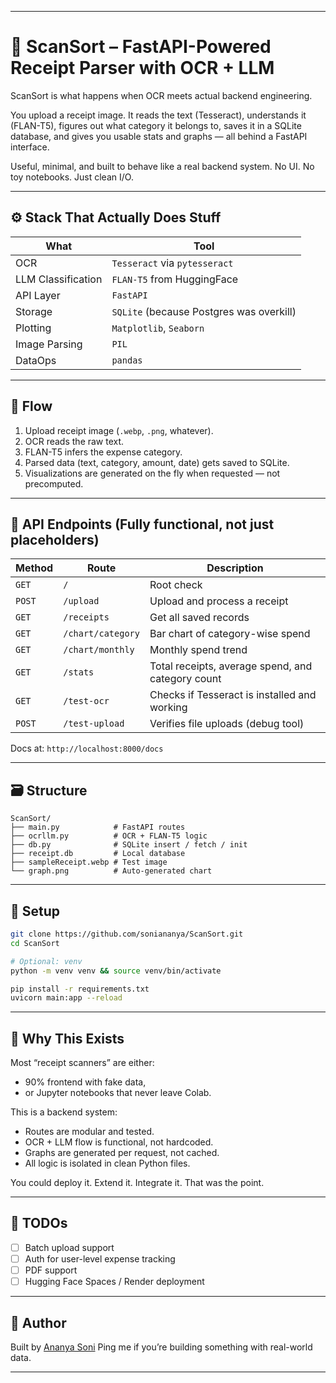 
---

# 🧾 ScanSort – FastAPI-Powered Receipt Parser with OCR + LLM

ScanSort is what happens when OCR meets actual backend engineering.

You upload a receipt image. It reads the text (Tesseract), understands it (FLAN-T5), figures out what category it belongs to, saves it in a SQLite database, and gives you usable stats and graphs — all behind a FastAPI interface.

Useful, minimal, and built to behave like a real backend system. No UI. No toy notebooks. Just clean I/O.

---

## ⚙️ Stack That Actually Does Stuff

| What               | Tool                                     |
| ------------------ | ---------------------------------------- |
| OCR                | `Tesseract` via `pytesseract`            |
| LLM Classification | `FLAN-T5` from HuggingFace               |
| API Layer          | `FastAPI`                                |
| Storage            | `SQLite` (because Postgres was overkill) |
| Plotting           | `Matplotlib`, `Seaborn`                  |
| Image Parsing      | `PIL`                                    |
| DataOps            | `pandas`                                 |

---

## 🧠 Flow

1. Upload receipt image (`.webp`, `.png`, whatever).
2. OCR reads the raw text.
3. FLAN-T5 infers the expense category.
4. Parsed data (text, category, amount, date) gets saved to SQLite.
5. Visualizations are generated on the fly when requested — not precomputed.

---

## 🚀 API Endpoints (Fully functional, not just placeholders)

| Method | Route             | Description                                       |
| ------ | ----------------- | ------------------------------------------------- |
| `GET`  | `/`               | Root check                                        |
| `POST` | `/upload`         | Upload and process a receipt                      |
| `GET`  | `/receipts`       | Get all saved records                             |
| `GET`  | `/chart/category` | Bar chart of category-wise spend                  |
| `GET`  | `/chart/monthly`  | Monthly spend trend                               |
| `GET`  | `/stats`          | Total receipts, average spend, and category count |
| `GET`  | `/test-ocr`       | Checks if Tesseract is installed and working      |
| `POST` | `/test-upload`    | Verifies file uploads (debug tool)                |

Docs at: `http://localhost:8000/docs`

---

## 🗃️ Structure

```
ScanSort/
├── main.py            # FastAPI routes
├── ocrllm.py          # OCR + FLAN-T5 logic
├── db.py              # SQLite insert / fetch / init
├── receipt.db         # Local database
├── sampleReceipt.webp # Test image
└── graph.png          # Auto-generated chart
```

---

## 🏁 Setup

```bash
git clone https://github.com/soniananya/ScanSort.git
cd ScanSort

# Optional: venv
python -m venv venv && source venv/bin/activate

pip install -r requirements.txt
uvicorn main:app --reload
```

---

## 🎯 Why This Exists

Most “receipt scanners” are either:

* 90% frontend with fake data,
* or Jupyter notebooks that never leave Colab.

This is a backend system:

* Routes are modular and tested.
* OCR + LLM flow is functional, not hardcoded.
* Graphs are generated per request, not cached.
* All logic is isolated in clean Python files.

You could deploy it. Extend it. Integrate it. That was the point.

---

## 📌 TODOs

* [ ] Batch upload support
* [ ] Auth for user-level expense tracking
* [ ] PDF support
* [ ] Hugging Face Spaces / Render deployment

---

## 👤 Author

Built by [Ananya Soni](https://github.com/soniananya)
Ping me if you’re building something with real-world data.

---


